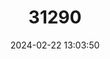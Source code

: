 ---
title: "31290"
category: "Picea koyamae"
draft: false
date: 2024-02-22 13:03:50
languages:
  Japanese: ["Yatsugatake-toˆhi"]
  English: ["Koyama's Spruce"]
---